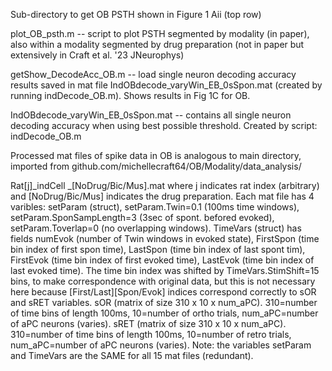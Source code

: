 Sub-directory to get OB PSTH shown in Figure 1 Aii (top row)

plot_OB_psth.m -- script to plot PSTH segmented by modality (in paper), also within a modality segmented by drug preparation (not in paper but extensively in Craft et al. '23 JNeurophys)

getShow_DecodeAcc_OB.m -- load single neuron decoding accuracy results saved in mat file IndOBdecode_varyWin_EB_0sSpon.mat (created by running indDecode_OB.m). Shows results in Fig 1C for OB.

IndOBdecode_varyWin_EB_0sSpon.mat -- contains all single neuron decoding accuracy when using best possible threshold. Created by script: indDecode_OB.m

Processed mat files of spike data in OB is analogous to main directory, imported from github.com/michellecraft64/OB/Modality/data_analysis/

Rat[j]_indCell _[NoDrug/Bic/Mus].mat where j indicates rat index (arbitrary) and [NoDrug/Bic/Mus] indicates the drug preparation. Each mat file has 4 varibles: setParam (struct), setParam.Twin=0.1 (100ms time windows), setParam.SponSampLength=3 (3sec of spont. befored evoked), setParam.Toverlap=0 (no overlapping windows). TimeVars (struct) has fields numEvok (number of Twin windows in evoked state), FirstSpon (time bin index of first spon time), LastSpon (time bin index of last spont tim), FirstEvok (time bin index of first evoked time), LastEvok (time bin index of last evoked time). The time bin index was shifted by TimeVars.StimShift=15 bins, to make correspondence with original data, but this is not necessary here because [First/Last][Spon/Evok] indices correspond correctly to sOR and sRET variables. sOR (matrix of size 310 x 10 x num_aPC). 310=number of time bins of length 100ms, 10=number of ortho trials, num_aPC=number of aPC neurons (varies). sRET (matrix of size 310 x 10 x num_aPC). 310=number of time bins of length 100ms, 10=number of retro trials, num_aPC=number of aPC neurons (varies). Note: the variables setParam and TimeVars are the SAME for all 15 mat files (redundant).
